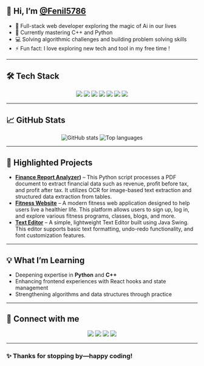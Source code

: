 ## 👋 Hi, I’m [@Fenil5786](https://github.com/Fenil5786)

- 👀 Full-stack web developer exploring the magic of Ai in our lives  
- 🌱 Currently mastering C++ and Python  
- 💻 Solving algorithmic challenges and building problem solving skills  
- ⚡ Fun fact: I love exploring new tech and tool in my free time !

---

## 🛠️ **Tech Stack**

<div align="center">
  <img src="https://img.shields.io/badge/C++-00599C?style=for-the-badge&logo=c%2B%2B&logoColor=white" />
  <img src="https://img.shields.io/badge/Python-3776AB?style=for-the-badge&logo=python&logoColor=white" />
  <img src="https://img.shields.io/badge/HTML5-E34F26?style=for-the-badge&logo=html5&logoColor=white" />
  <img src="https://img.shields.io/badge/CSS3-1572B6?style=for-the-badge&logo=css3&logoColor=white" />
  <img src="https://img.shields.io/badge/JavaScript-F7DF1E?style=for-the-badge&logo=javascript&logoColor=black" />
  <img src="https://img.shields.io/badge/MongoDB-4EA94B?style=for-the-badge&logo=mongodb&logoColor=white" />
  <img src="https://img.shields.io/badge/Node.js-339933?style=for-the-badge&logo=node.js&logoColor=white" />
</div>

---

## 📈 **GitHub Stats**

<p align="center">
  <img src="https://github-readme-stats.vercel.app/api?username=Fenil5786&show_icons=true&theme=radical" alt="GitHub stats" />
  <img src="https://github-readme-stats.vercel.app/api/top-langs/?username=Fenil5786&layout=compact&theme=radical" alt="Top languages" />
</p>

---

## 🚀 **Highlighted Projects**

- **[Finance Report Analyzer](https://github.com/Fenil5786/Finance-Report-Analyzer))** – This Python script processes a PDF document to extract financial data such as revenue, profit before tax, and profit after tax. It utilizes OCR for image-based text extraction and structured data extraction from tables.
- **[Fitness Website](https://github.com/Fenil5786/Fitness-Website)** – A modern fitness web application designed to help users live a healthier life. This platform allows users to sign up, log in, and explore various fitness programs, classes, blogs, and more.
- **[Text Editor](https://github.com/Fenil5786/Text-Editor)** – A simple, lightweight Text Editor built using Java Swing. This editor supports basic text formatting, undo-redo functionality, and font customization features.

---

## 💡 **What I’m Learning**

- Deepening expertise in **Python** and **C++**
- Enhancing frontend experiences with React hooks and state management  
- Strengthening algorithms and data structures through practice

---

## 🔗 **Connect with me**

<div align="center">
  <a href="https://www.linkedin.com/in/fenil-rami-6a7803204"><img src="https://img.shields.io/badge/LinkedIn-0A66C2?style=for-the-badge&logo=linkedin&logoColor=white" /></a>
  <a href="mailto:fenilmakvana@gmail.com"><img src="https://img.shields.io/badge/Email-D14836?style=for-the-badge&logo=gmail&logoColor=white" /></a>
  <a href="[https://leetcode.com/fenil3357/](https://leetcode.com/u/Fenil_5786/)"><img src="https://img.shields.io/badge/LeetCode-FFA116?style=for-the-badge&logo=leetcode&logoColor=white" /></a>
  <a href="[https://codeforces.com/profile/fenil3357](https://codeforces.com/profile/fenil_5786)"><img src="https://img.shields.io/badge/Codeforces-1F8ACB?style=for-the-badge&logo=codeforces&logoColor=white" /></a>
</div>

---

### ✨ Thanks for stopping by—happy coding!
